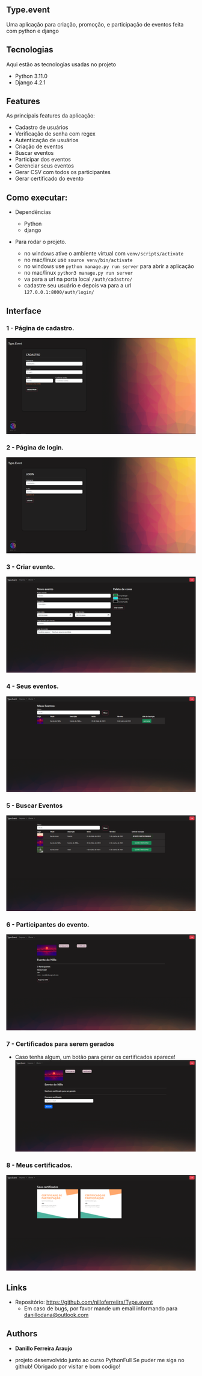 ## Type.event

Uma aplicação para criação, promoção, e participação de eventos feita com python e django

## Tecnologias 

Aqui estão as tecnologias usadas no projeto

* Python  3.11.0
* Django  4.2.1

## Features

As principais features da aplicação:
 - Cadastro de usuários
 - Verificação de senha com regex
 - Autenticação de usuários
 - Criação de eventos
 - Buscar eventos
 - Participar dos eventos
 - Gerenciar seus eventos
 - Gerar CSV com todos os participantes
 - Gerar certificado do evento

## Como executar:

* Dependências
  - Python  
  - django
  
* Para rodar o projeto.
  - no windows ative o ambiente virtual com `venv/scripts/activate`
  - no mac/linux use `source venv/bin/activate`
  - no windows use `python manage.py run server` para abrir a aplicação
  - no mac/linux `python3 manage.py run server`
  - va para a url na porta local `/auth/cadastro/`
  - cadastre seu usuário e depois va para a url `127.0.0.1:8000/auth/login/`
 

## Interface <!-- tire print das pags da aplicação, suba elas dentro do arquivo da aplicação e então pegue o link delas pego github-->

### 1 - Página de cadastro.

![Cadastro](/readme-img/cadastro.png)

### 2 - Página de login.

![Login](/readme-img/login.png)

### 3 - Criar evento.

![Novo Evento](/readme-img/novo_evento.png)

### 4 - Seus eventos.

![Gerenciar Eventos](/readme-img/gerenciar_evento.PNG)

### 5 - Buscar Eventos

![Buscar Eventos](/readme-img/buscar_evento.png)

### 6 - Participantes do evento.

![Participantes](/readme-img/participantes.png)

### 7 - Certificados para serem gerados
* Caso tenha algum, um botão para gerar os certificados aparece!
![Certificados do evento](/readme-img/certificados%20do%20evento.PNG)

### 8 - Meus certificados.

![Meus certificados](/readme-img/meus_certificados.png)

## Links
  - Repositório: https://github.com/nilloferreiira/Type.event
    - Em caso de bugs, por favor mande um email informando para danillodana@outlook.com

  ## Authors

  * **Danillo Ferreira Araujo** 
  - projeto desenvolvido junto ao curso PythonFull
  Se puder me siga no github!
  Obrigado por visitar e bom codigo!